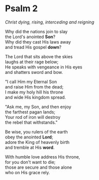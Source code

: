 # Psalm 2

*Christ dying, rising, interceding and reigning*

Why did the nations join to slay  
the Lord's anointed **Son**?  
Why did they cast His laws away  
and tread His gospel **down**?

The Lord that sits above the skies  
laughs at their rage below;  
He speaks with vengeance in His eyes  
and shatters sword and bow.

"I call Him my Eternal Son  
and raise Him from the dead;  
I make my holy hill his throne  
and wide His kingdom spread.

"Ask me, my Son, and then enjoy  
the farthest pagan lands;  
Your rod of iron will destroy  
the rebel that withstands."

Be wise, you rulers of the earth  
obey the anointed **Lord**;  
adore the King of heavenly birth  
and tremble at His **word**.

With humble love address His throne,  
for you don't want to die;  
those are secure and those alone  
who on His grace rely.
